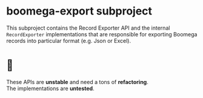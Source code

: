 # boomega-export subproject

This subproject contains the Record Exporter API and the internal `RecordExporter` implementations that are 
responsible for exporting Boomega records into particular format (e.g. Json or Excel).

# :construction:

These APIs are **unstable** and need a tons of **refactoring**.  
The implementations are **untested**.